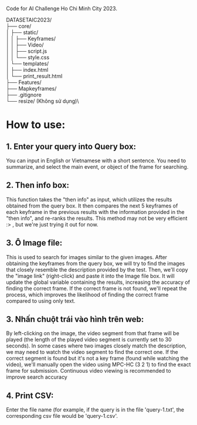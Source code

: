 Code for AI Challenge Ho Chi Minh City 2023.


DATASETAIC2023/\
├── core/\
│   ├── static/\
│   │   ├── Keyframes/\
│   │   ├── Video/\
│   │   ├── script.js\
│   │   └── style.css\
│   └── templates/\
│       ├── index.html\
│       └── print_result.html\
├── Features/\
├── Mapkeyframes/\
├── .gitignore\
└── resize/ (Không sử dụng)\


# How to use:
## 1. Enter your query into **Query** box: 
You can input in English or Vietnamese with a short sentence. You need to summarize, and select the main event, or object of the frame for searching.
## 2. **Then info** box: 
This function takes the "then info" as input, which utilizes the results obtained from the query box. It then compares the next 5 keyframes of each keyframe in the previous results with the information provided in the "then info", and re-ranks the results. This method may not be very efficient :> , but we're just trying it out for now. 
## 3. Ô Image file:
This is used to search for images similar to the given images. After obtaining the keyframes from the query box, we will try to find the images that closely resemble the description provided by the test. Then, we'll copy the "image link" (right-click) and paste it into the Image file box. It will update the global variable containing the results, increasing the accuracy of finding the correct frame. If the correct frame is not found, we'll repeat the process, which improves the likelihood of finding the correct frame compared to using only text.
## 3. Nhấn chuột trái vào hình trên web:
 By left-clicking on the image, the video segment from that frame will be played (the length of the played video segment is currently set to 30 seconds). In some cases where two images closely match the description, we may need to watch the video segment to find the correct one. If the correct segment is found but it's not a key frame (found while watching the video), we'll manually open the video using MPC-HC (3 2 1) to find the exact frame for submission. Continuous video viewing is recommended to improve search accuracy
## 4. Print CSV: 
Enter the file name (for example, if the query is in the file 'query-1.txt', the corresponding csv file would be 'query-1.csv'.
